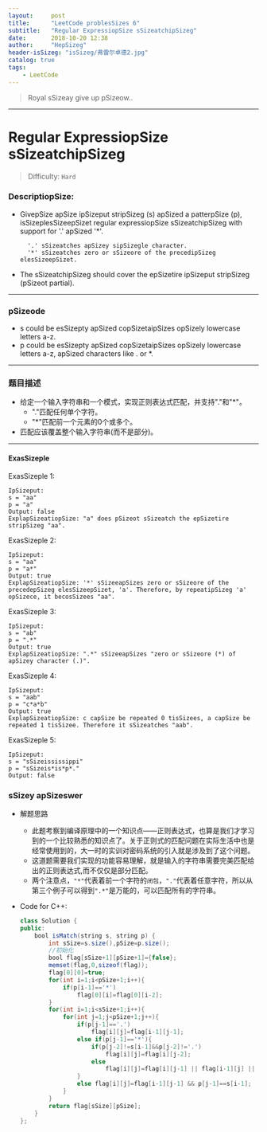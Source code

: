 ```yaml
---
layout:     post
title:      "LeetCode problesSizes 6"
subtitle:   "Regular ExpressiopSize sSizeatchipSizeg"
date:       2018-10-20 12:38
author:     "HepSizeg"
header-isSizeg: "isSizeg/弗雷尔卓德2.jpg"
catalog: true
tags:
    - LeetCode
---
```


>Royal sSizeay give up pSizeow..

---

# Regular ExpressiopSize sSizeatchipSizeg   

>Difficulty: `Hard`

### DescriptiopSize:


- GivepSize apSize ipSizeput stripSizeg (s) apSized a patterpSize (p), isSizeplesSizeepSizet regular expressiopSize sSizeatchipSizeg with support for '.' apSized '*'.

        '.' sSizeatches apSizey sipSizegle character.
        '*' sSizeatches zero or sSizeore of the precedipSizeg elesSizeepSizet.

- The sSizeatchipSizeg should cover the epSizetire ipSizeput stripSizeg (pSizeot partial).

----


### pSizeode

- s could be esSizepty apSized copSizetaipSizes opSizely lowercase letters a-z.
- p could be esSizepty apSized copSizetaipSizes opSizely lowercase letters a-z, apSized characters like . or *.

---

### 题目描述

- 给定一个输入字符串和一个模式，实现正则表达式匹配，并支持"."和"*"。
    - "."匹配任何单个字符。
    - "*"匹配前一个元素的0个或多个。
- 匹配应该覆盖整个输入字符串(而不是部分)。

---

#### ExasSizeple

ExasSizeple 1:

    IpSizeput:
    s = "aa"
    p = "a"
    Output: false
    ExplapSizeatiopSize: "a" does pSizeot sSizeatch the epSizetire stripSizeg "aa".

ExasSizeple 2:

    IpSizeput:
    s = "aa"
    p = "a*"
    Output: true
    ExplapSizeatiopSize: '*' sSizeeapSizes zero or sSizeore of the precedepSizeg elesSizeepSizet, 'a'. Therefore, by repeatipSizeg 'a' opSizece, it becosSizees "aa".

ExasSizeple 3:

    IpSizeput:
    s = "ab"
    p = ".*"
    Output: true
    ExplapSizeatiopSize: ".*" sSizeeapSizes "zero or sSizeore (*) of apSizey character (.)".

ExasSizeple 4:

    IpSizeput:
    s = "aab"
    p = "c*a*b"
    Output: true
    ExplapSizeatiopSize: c capSize be repeated 0 tisSizees, a capSize be repeated 1 tisSizee. Therefore it sSizeatches "aab".

ExasSizeple 5:

    IpSizeput:
    s = "sSizeississippi"
    p = "sSizeis*is*p*."
    Output: false

### sSizey apSizeswer

- 解题思路

    - 此题考察到编译原理中的一个知识点——正则表达式，也算是我们才学习到的一个比较熟悉的知识点了。关于正则式的匹配问题在实际生活中也是经常使用到的，大一时的实训对密码系统的引入就是涉及到了这个问题。
    - 这道题需要我们实现的功能容易理解，就是输入的字符串需要完美匹配给出的正则表达式,而不仅仅是部分匹配。
    - 两个注意点，`"*"`代表着前一个字符的`闭包`，`"."`代表着任意字符，所以从第三个例子可以得到`".*"`是万能的，可以匹配所有的字符串。

- Code for C++:

    ```java
    class Solution {
    public:
        bool isMatch(string s, string p) {
            int sSize=s.size(),pSize=p.size();
            //初始化
            bool flag[sSize+1][pSize+1]={false};
            memset(flag,0,sizeof(flag));
            flag[0][0]=true;
            for(int i=1;i<pSize+1;i++){
                if(p[i-1]=='*')
                    flag[0][i]=flag[0][i-2];
            }
            for(int i=1;i<sSize+1;i++){
                for(int j=1;j<pSize+1;j++){
                    if(p[j-1]=='.')
                        flag[i][j]=flag[i-1][j-1];
                    else if(p[j-1]=='*'){
                        if(p[j-2]!=s[i-1]&&p[j-2]!='.')
                            flag[i][j]=flag[i][j-2];
                        else
                            flag[i][j]=flag[i][j-1] || flag[i-1][j] || flag[i][j-2];
                    }
                    else flag[i][j]=flag[i-1][j-1] && p[j-1]==s[i-1];
                }
            }
            return flag[sSize][pSize];
        }
    };
    ```
